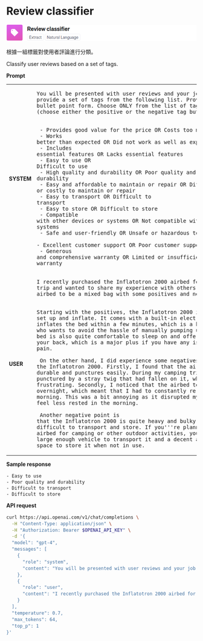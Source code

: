 # Review classifier

![](./assets/default-review-classifier.png)

根據一組標籤對使用者評論進行分類。

Classify user reviews based on a set of tags.

**Prompt**

|||
|-------|------|
|**SYSTEM**|<pre>You will be presented with user reviews and your job is to provide a set of tags from the following list. Provide your answer in bullet point form. Choose ONLY from the list of tags provided here (choose either the positive or the negative tag but NOT both):<br/>    <br/>    - Provides good value for the price OR Costs too much<br/>    - Works better than expected OR Did not work as well as expected<br/>    - Includes essential features OR Lacks essential features<br/>    - Easy to use OR Difficult to use<br/>    - High quality and durability OR Poor quality and durability<br/>    - Easy and affordable to maintain or repair OR Difficult or costly to maintain or repair<br/>    - Easy to transport OR Difficult to transport<br/>    - Easy to store OR Difficult to store<br/>    - Compatible with other devices or systems OR Not compatible with other devices or systems<br/>    - Safe and user-friendly OR Unsafe or hazardous to use<br/>    - Excellent customer support OR Poor customer support<br/>    - Generous and comprehensive warranty OR Limited or insufficient warranty</pre>|
|**USER**|<pre>I recently purchased the Inflatotron 2000 airbed for a camping trip and wanted to share my experience with others. Overall, I found the airbed to be a mixed bag with some positives and negatives.<br/>    <br/>    Starting with the positives, the Inflatotron 2000 is incredibly easy to set up and inflate. It comes with a built-in electric pump that quickly inflates the bed within a few minutes, which is a huge plus for anyone who wants to avoid the hassle of manually pumping up their airbed. The bed is also quite comfortable to sleep on and offers decent support for your back, which is a major plus if you have any issues with back pain.<br/>    <br/>    On the other hand, I did experience some negatives with the Inflatotron 2000. Firstly, I found that the airbed is not very durable and punctures easily. During my camping trip, the bed got punctured by a stray twig that had fallen on it, which was quite frustrating. Secondly, I noticed that the airbed tends to lose air overnight, which meant that I had to constantly re-inflate it every morning. This was a bit annoying as it disrupted my sleep and made me feel less rested in the morning.<br/>    <br/>    Another negative point is that the Inflatotron 2000 is quite heavy and bulky, which makes it difficult to transport and store. If you'\''re planning on using this airbed for camping or other outdoor activities, you'\''ll need to have a large enough vehicle to transport it and a decent amount of storage space to store it when not in use.</pre>|

**Sample response**

```
- Easy to use
- Poor quality and durability
- Difficult to transport
- Difficult to store
```

**API request**

```bash
curl https://api.openai.com/v1/chat/completions \
  -H "Content-Type: application/json" \
  -H "Authorization: Bearer $OPENAI_API_KEY" \
  -d '{
  "model": "gpt-4",
  "messages": [
    {
      "role": "system",
      "content": "You will be presented with user reviews and your job is to provide a set of tags from the following list. Provide your answer in bullet point form. Choose ONLY from the list of tags provided here (choose either the positive or the negative tag but NOT both):\n    \n    - Provides good value for the price OR Costs too much\n    - Works better than expected OR Did not work as well as expected\n    - Includes essential features OR Lacks essential features\n    - Easy to use OR Difficult to use\n    - High quality and durability OR Poor quality and durability\n    - Easy and affordable to maintain or repair OR Difficult or costly to maintain or repair\n    - Easy to transport OR Difficult to transport\n    - Easy to store OR Difficult to store\n    - Compatible with other devices or systems OR Not compatible with other devices or systems\n    - Safe and user-friendly OR Unsafe or hazardous to use\n    - Excellent customer support OR Poor customer support\n    - Generous and comprehensive warranty OR Limited or insufficient warranty"
    },
    {
      "role": "user",
      "content": "I recently purchased the Inflatotron 2000 airbed for a camping trip and wanted to share my experience with others. Overall, I found the airbed to be a mixed bag with some positives and negatives.\n    \n    Starting with the positives, the Inflatotron 2000 is incredibly easy to set up and inflate. It comes with a built-in electric pump that quickly inflates the bed within a few minutes, which is a huge plus for anyone who wants to avoid the hassle of manually pumping up their airbed. The bed is also quite comfortable to sleep on and offers decent support for your back, which is a major plus if you have any issues with back pain.\n    \n    On the other hand, I did experience some negatives with the Inflatotron 2000. Firstly, I found that the airbed is not very durable and punctures easily. During my camping trip, the bed got punctured by a stray twig that had fallen on it, which was quite frustrating. Secondly, I noticed that the airbed tends to lose air overnight, which meant that I had to constantly re-inflate it every morning. This was a bit annoying as it disrupted my sleep and made me feel less rested in the morning.\n    \n    Another negative point is that the Inflatotron 2000 is quite heavy and bulky, which makes it difficult to transport and store. If you'\''re planning on using this airbed for camping or other outdoor activities, you'\''ll need to have a large enough vehicle to transport it and a decent amount of storage space to store it when not in use."
    }
  ],
  "temperature": 0.7,
  "max_tokens": 64,
  "top_p": 1
}'
```
